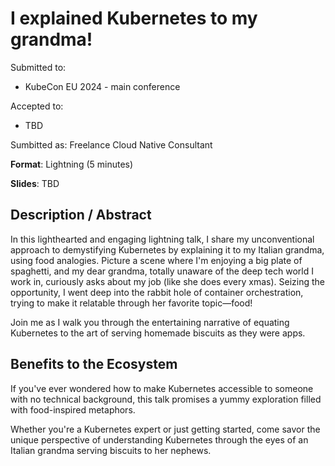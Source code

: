 # I explained Kubernetes to my grandma!

Submitted to:
- KubeCon EU 2024 - main conference

Accepted to: 
- TBD

Sumbitted as: Freelance Cloud Native Consultant

**Format**: Lightning (5 minutes)

**Slides**: TBD

## Description / Abstract

In this lighthearted and engaging lightning talk, I share my unconventional approach to demystifying Kubernetes by explaining it to my Italian grandma, using food analogies. 
Picture a scene where I'm enjoying a big plate of spaghetti, and my dear grandma, totally unaware of the deep tech world I work in, curiously asks about my job (like she does every xmas).
Seizing the opportunity, I went deep into the rabbit hole of container orchestration, trying to make it relatable through her favorite topic—food!

Join me as I walk you through the entertaining narrative of equating Kubernetes to the art of serving homemade biscuits as they were apps.

## Benefits to the Ecosystem

If you've ever wondered how to make Kubernetes accessible to someone with no technical background, this talk promises a yummy exploration filled with food-inspired metaphors. 

Whether you're a Kubernetes expert or just getting started, come savor the unique perspective of understanding Kubernetes through the eyes of an Italian grandma serving biscuits to her nephews.

